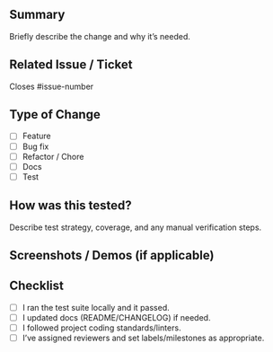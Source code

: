 ## Summary
Briefly describe the change and why it’s needed.

## Related Issue / Ticket
Closes #issue-number

## Type of Change
- [ ] Feature
- [ ] Bug fix
- [ ] Refactor / Chore
- [ ] Docs
- [ ] Test

## How was this tested?
Describe test strategy, coverage, and any manual verification steps.

## Screenshots / Demos (if applicable)

## Checklist
- [ ] I ran the test suite locally and it passed.
- [ ] I updated docs (README/CHANGELOG) if needed.
- [ ] I followed project coding standards/linters.
- [ ] I’ve assigned reviewers and set labels/milestones as appropriate.
